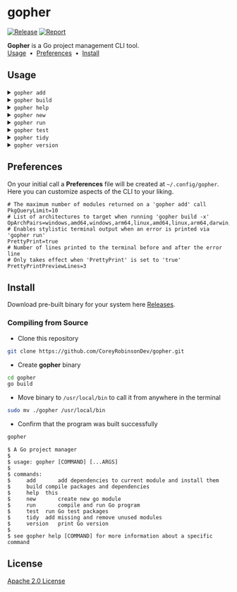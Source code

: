# gopher
[![Release](https://github.com/CoreyRobinsonDev/gopher/actions/workflows/release.yml/badge.svg)](https://github.com/CoreyRobinsonDev/gopher/actions/workflows/release.yml)
[![Report](https://goreportcard.com/badge/github.com/CoreyRobinsonDev/gopher)](https://goreportcard.com/report/github.com/CoreyRobinsonDev/gopher)

**Gopher** is a Go project management CLI tool.
<br>
[Usage](#Usage) <span>&nbsp;•&nbsp;</span> [Preferences](#Preferences) <span>&nbsp;•&nbsp;</span> [Install](#Install)

## Usage
<details>
    <summary><code>gopher add</code></summary>

    > gopher help add
    $ Add dependencies to current module and install them.
    $ 
    $ When a full package name isn't provided gopher add will do a search on pkg.go.dev for matching packages. The number of results returned on this search can be adjusted with gopher config.
    $ 
    $ example: gopher add rsc.io/quote
    $ example: gopher add gofiber
</details>
<details>
    <summary><code>gopher build</code></summary>

    > gopher help build
    $ compile packages and dependencies
    $ 
    $ gopher build should be executed at the root of your module and will expect the entry point of your program to be main.go
    $ 
    $ usage: gopher build [...ARGS]
    $ 
    $ arguments:
    $     -x,--cross-platform		build binaries for seperate operating systems and cpu architectures speficied by your gopher configuration
    $ 
    $ example: gopher build
</details>
<details>
    <summary><code>gopher help</code></summary>

    > gopher help help
    $ A Go project manager
    $ 
    $ usage: gopher [COMMAND] [...ARGS]
    $ 
    $ commands:
    $     add		add dependencies to current module and install them
    $     build	compile packages and dependencies
    $     help	this
    $     new		create new go module
    $     run		compile and run Go program
    $     test	run Go test packages
    $     tidy	add missing and remove unused modules
    $     version	print Go version
    $ 
    $ see gopher help [COMMAND] for more information about a specific command
</details>
<details>
    <summary><code>gopher new</code></summary>

    > gopher help new
    $ create new go module
    $ 
    $ example: gopher new github.com/user/mymodule
</details>
<details>
    <summary><code>gopher run</code></summary>

    > gopher help run
    $ compile and run Go program
    $ 
    $ gopher run should be executed at the root of your module and will expect the entry point of your program to be main.go
    $ 
    $ usage: gopher run [...ARGS]
    $ 
    $ example: gopher run
</details>
<details>
    <summary><code>gopher test</code></summary>

    > gopher help test
    $ run _test.go files
    $ 
    $ example: gopher test
</details>
<details>
    <summary><code>gopher tidy</code></summary>

    > gopher help tidy
    $ add missing and remove unused modules
    $ 
    $ example: gopher tidy
</details>
<details>
    <summary><code>gopher version</code></summary>

    > gopher help version
    $ print Go version
    $ 
    $ example: gopher version
</details>

## Preferences
On your initial call a **Preferences** file will be created at <code>~/.config/gopher</code>. Here you can customize aspects of the CLI to your liking.

    # The maximum number of modules returned on a 'gopher add' call
    PkgQueryLimit=10
    # List of architectures to target when running 'gopher build -x'
    OpArchPairs=windows,amd64,windows,arm64,linux,amd64,linux,arm64,darwin,amd64,darwin,arm64
    # Enables stylistic terminal output when an error is printed via 'gopher run'
    PrettyPrint=true
    # Number of lines printed to the terminal before and after the error line
    # Only takes effect when 'PrettyPrint' is set to 'true'
    PrettyPrintPreviewLines=3

## Install
Download pre-built binary for your system here [Releases](https://github.com/CoreyRobinsonDev/gopher/releases).

### Compiling from Source
- Clone this repository
```bash
git clone https://github.com/CoreyRobinsonDev/gopher.git
```
- Create **gopher** binary
```bash
cd gopher
go build
```
- Move binary to <code>/usr/local/bin</code> to call it from anywhere in the terminal
```bash
sudo mv ./gopher /usr/local/bin
```
- Confirm that the program was built successfully
```bash
gopher
```
    $ A Go project manager
    $ 
    $ usage: gopher [COMMAND] [...ARGS]
    $ 
    $ commands:
    $     add		add dependencies to current module and install them
    $     build	compile packages and dependencies
    $     help	this
    $     new		create new go module
    $     run		compile and run Go program
    $     test	run Go test packages
    $     tidy	add missing and remove unused modules
    $     version	print Go version
    $ 
    $ see gopher help [COMMAND] for more information about a specific command

## License
[Apache 2.0 License](./LICENSE)
